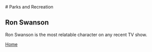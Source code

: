 <link rel="stylesheet" href="basic.css">
# Parks and Recreation

## Ron Swanson

Ron Swanson is the most relatable character on any recent TV show. 

[Home](index.php)